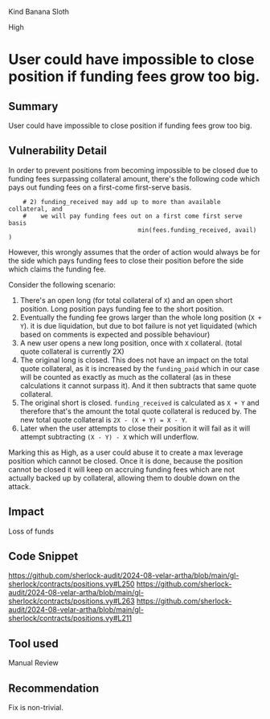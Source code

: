 Kind Banana Sloth

High

# User could have impossible to close position if funding fees grow too big.

## Summary
User could have impossible to close position if funding fees grow too big.

## Vulnerability Detail
In order to prevent positions from becoming impossible to be closed due to funding fees surpassing collateral amount, there's the following code which pays out funding fees on a first-come first-serve basis.
```vyper
    # 2) funding_received may add up to more than available collateral, and
    #    we will pay funding fees out on a first come first serve basis
                                    min(fees.funding_received, avail) )
```

However, this wrongly assumes that the order of action would always be for the side which pays funding fees to close their position before the side which claims the funding fee.

Consider the following scenario:
1. There's an open long (for total collateral of `X`) and an open short position. Long position pays funding fee to the short position.
2. Eventually the funding fee grows larger than the whole long position (`X + Y`). it is due liquidation, but due to bot failure is not yet liquidated (which based on comments is expected and possible behaviour)
3. A new user opens a new long position, once with `X` collateral. (total quote collateral is currently 2X) 
4. The original long is closed. This does not have an impact on the total quote collateral, as it is increased by the `funding_paid` which in our case will be counted as exactly as much as the collateral (as in these calculations it cannot surpass it). And it then subtracts that same quote collateral.
5. The original short is closed. `funding_received` is calculated as `X + Y` and therefore that's the amount the total quote collateral is reduced by. The new total quote collateral is `2X - (X + Y) = X - Y`. 
6. Later when the user attempts to close their position it will fail as it will attempt subtracting `(X - Y) - X` which will underflow.

Marking this as High, as a user could abuse it to create a max leverage position which cannot be closed. Once it is done, because the position cannot be closed it will keep on accruing funding fees which are not actually backed up by collateral, allowing them to double down on the attack.

## Impact
Loss of funds

## Code Snippet
https://github.com/sherlock-audit/2024-08-velar-artha/blob/main/gl-sherlock/contracts/positions.vy#L250
https://github.com/sherlock-audit/2024-08-velar-artha/blob/main/gl-sherlock/contracts/positions.vy#L263
https://github.com/sherlock-audit/2024-08-velar-artha/blob/main/gl-sherlock/contracts/positions.vy#L211

## Tool used

Manual Review

## Recommendation
Fix is non-trivial.